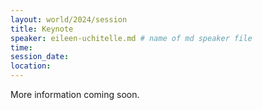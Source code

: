 ```yaml
---
layout: world/2024/session
title: Keynote
speaker: eileen-uchitelle.md # name of md speaker file
time: 
session_date: 
location: 
---
```


More information coming soon.